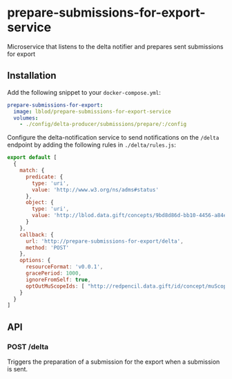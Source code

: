 # prepare-submissions-for-export-service
Microservice that listens to the delta notifier and prepares sent submissions for export

## Installation
Add the following snippet to your `docker-compose.yml`:

```yml
prepare-submissions-for-export:
  image: lblod/prepare-submissions-for-export-service
  volumes:
    - ./config/delta-producer/submissions/prepare/:/config
```

Configure the delta-notification service to send notifications on the `/delta` endpoint by adding the following rules in `./delta/rules.js`:

```javascript
export default [
  {
    match: {
      predicate: {
        type: 'uri',
        value: 'http://www.w3.org/ns/adms#status'
      },
      object: {
        type: 'uri',
        value: 'http://lblod.data.gift/concepts/9bd8d86d-bb10-4456-a84e-91e9507c374c' // Sent
      }
    },
    callback: {
      url: 'http://prepare-submissions-for-export/delta',
      method: 'POST'
    },
    options: {
      resourceFormat: 'v0.0.1',
      gracePeriod: 1000,
      ignoreFromSelf: true,
      optOutMuScopeIds: [ "http://redpencil.data.gift/id/concept/muScope/deltas/initialSync" ]
    }
  }
]
```

## API

### POST /delta
Triggers the preparation of a submission for the export when a submission is sent.
